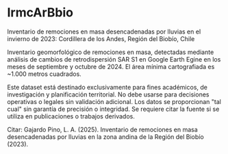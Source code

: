 # IrmcArBbio


Inventario de remociones en masa desencadenadas por lluvias en el invierno de 2023: Cordillera de los Andes, Región del Biobío, Chile

Inventario geomorfológico de remociones en masa, detectadas mediante análisis de cambios de retrodispersión SAR S1 en Google Earth Egine en los meses de septiembre y octubre de 2024. El área mínima cartografiada es ~1.000 metros cuadrados. 

Este dataset está destinado exclusivamente para fines académicos, de investigación y planificación territorial. No debe usarse para decisiones operativas o legales sin validación adicional. Los datos se proporcionan "tal cual" sin garantía de precisión o integridad. Se requiere citar la fuente si se utiliza en publicaciones o trabajos derivados.

Citar:
Gajardo Pino, L. A. (2025). Inventario de remociones en masa desencadenadas por lluvias en la zona andina de la Región del Biobío (2023). 


